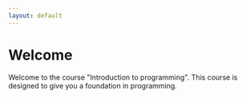 ```yaml
---
layout: default
---
```


# Welcome

Welcome to the course "Introduction to programming". This course is designed to give you a foundation in programming.



